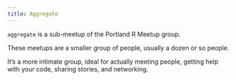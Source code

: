 ```yaml
---
title: Aggregate
---
```


`aggregate` is a sub-meetup of the Portland R Meetup group.

These meetups are a smaller group of people, usually a dozen or so people.

It’s a more intimate group, ideal for actually meeting people, getting help with your code, sharing stories, and networking.
